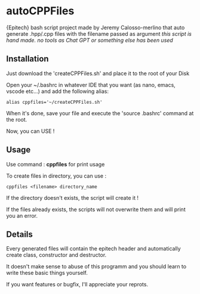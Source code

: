 # autoCPPFiles
{Epitech} bash script project made by Jeremy Calosso-merlino that auto generate .hpp/.cpp files with the filename passed as argument
*this script is hand made. no tools as Chat GPT or something else has been used*

## Installation
Just download the 'createCPPFiles.sh' and place it to the root of your Disk

Open your ~/.bashrc in whatever IDE that you want (as nano, emacs, vscode etc...) and add the following alias:<br />
```
alias cppfiles='~/createCPPFiles.sh'
```

When it's done, save your file and execute the 'source .bashrc' command at the root.

Now, you can USE !

## Usage

Use command : **cppfiles** for print usage

To create files in directory, you can use :<br />
```
cppfiles <filename> directory_name
```
If the directory doesn't exists, the script will create it !

If the files already exists, the scripts will not overwrite them and will print you an error.

## Details

Every generated files will contain the epitech header and automatically create class, constructor and destructor.

It doesn't make sense to abuse of this programm and you should learn to write these basic things yourself.

If you want features or bugfix, I'll appreciate your reprots.
